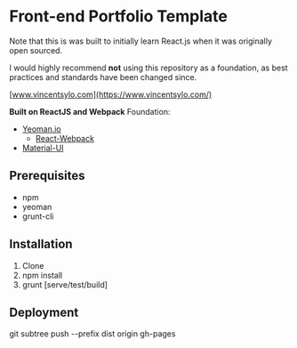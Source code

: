 # Front-end Portfolio Template

Note that this is was built to initially learn React.js when it was originally open sourced.

I would highly recommend **not** using this repository as a foundation, as best practices and standards have been changed since.

[www.vincentsylo.com](https://www.vincentsylo.com/)

__Built on ReactJS and Webpack__
Foundation:
* [Yeoman.io](http://yeoman.io/)
	* [React-Webpack](https://github.com/newtriks/generator-react-webpack)
* [Material-UI](http://material-ui.com/)

## Prerequisites
* npm
* yeoman
* grunt-cli

## Installation
1. Clone
2. npm install
3. grunt [serve/test/build]

## Deployment
git subtree push --prefix dist origin gh-pages
